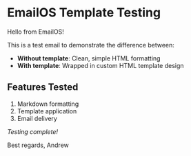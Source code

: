# EmailOS Template Testing

Hello from EmailOS!

This is a test email to demonstrate the difference between:

- **Without template**: Clean, simple HTML formatting
- **With template**: Wrapped in custom HTML template design

## Features Tested
1. Markdown formatting
2. Template application
3. Email delivery

*Testing complete!*

Best regards,
Andrew
